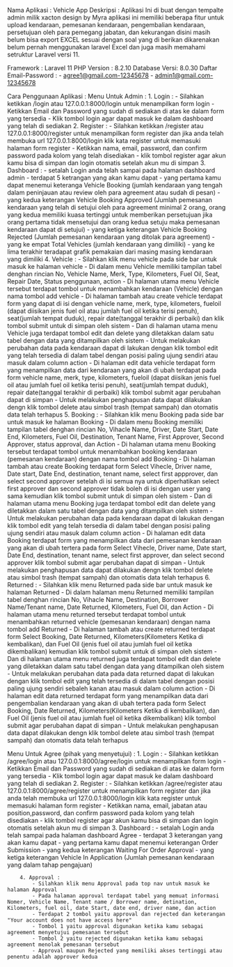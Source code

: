 Nama Aplikasi : Vehicle App
Deskripsi : Aplikasi Ini  di buat dengan tempalte admin milik xacton design by Myra aplikasi ini memiliki beberapa fitur untuk upload kendaraan, pemesanan kendaraan, pengembalian kendaraan, persetujuan oleh para pemegang jabatan, dan kekurangan disini masih belum bisa export EXCEL sesuai dengan soal yang di berikan dikarenakan belum pernah menggunakan laravel Excel dan juga masih memahami setruktur Laravel versi 11.

Framework : Laravel 11
PHP Version : 8.2.10
Database Versi: 8.0.30
Daftar Email-Password : - agree1@gmail.com-12345678
                        - admin1@gmail.com-12345678

Cara Penggunaan Aplikasi : 
Menu Untuk Admin : 
        1. Login : 
            - Silahkan ketikkan /login atau 127.0.0.1:8000/login untuk menampilkan form login
            - Ketikkan Email dan Password yang sudah di sediakan di atas ke dalam form yang tersedia 
            - Klik tombol login agar dapat masuk ke dalam dashboard yang telah di sediakan
        2. Register :
            - Silahkan ketikkan /register atau 127.0.0.1:8000/register untuk menampilkan form register dan jika anda telah membuka url 127.0.0.1:8000/login klik kata register untuk memasuki halaman form register
            - Ketikkan nama, email, password, dan confirm password pada kolom yang telah disediakan
            - klik tombol register agar akun kamu bisa di simpan dan login otomatis setelah akun mu di simpan
        3. Dashboard : 
            - setalah Login anda telah sampai pada halaman dashboard admin
            - terdapat 5 ketrangan yang akan kamu dapat
            - yang pertama kamu dapat menemui keteranga Vehicle Booking  (jumlah kendaraan yang tengah dalam peninjauan atau review oleh para agreement atau sudah di pesan)
            - yang kedua keterangan Vehicle Booking Approved (Jumlah pemesanan kendaraan yang telah di setujui oleh para agreement minimal 2 orang, orang yang kedua memiliki kuasa tertinggi untuk memberikan persetujuan jika orang pertama tidak mensetujui dan orang kedua setuju maka pemesanan kendaraan dapat di setujui)
            - yang ketiga keterangan Vehicle Booking Rejected (Jumlah pemesanan kendaraan yang ditolak para agreement)
            - yang ke empat Total Vehicles (jumlah kendaraan yang dimiliki)
            - yang ke lima terakhir teradapat grafik pemakaian dari masing masing kendaraan yang dimiliki
        4. Vehicle :
            - Silahkan klik menu vehicle pada side bar untuk masuk ke halaman vehicle
            - Di dalam menu Vehicle memiliki tampilan tabel denghan rincian No, Vehicle Name, Merk, Type, Kilometers, Fuel Oil, Seat, Repair Date, Status penggunaan, action
            - Di halaman utama menu Vehicle tersebut terdapat tombol untuk menambahkan kendaraan (Vehicle) dengan nama tombol add vehicle
            - Di halaman tambah atau create vehicle terdapat form yang dapat di isi dengan vehicle name, merk, type, kilometers, fueloil (dapat diisikan jenis fuel oil atau jumlah fuel oil ketika terisi penuh), seat(jumlah tempat duduk), repair date(tanggal terakhir di perbaiki) dan klik tombol submit untuk di simpan oleh sistem
            -  Dan di halaman utama menu Vehicle juga terdapat tombol edit dan delete yang diletakkan dalam satu tabel dengan data yang ditampilkan oleh sistem
            - Untuk melakukan perubahan data pada kendaraan dapat di lakukan dengan klik tombol edit yang telah tersedia di dalam tabel dengan posisi paling ujung sendiri atau masuk dalam column action
            - Di halaman edit data vehicle terdapat form yang menampilkan data dari kendaraan yang akan di ubah terdapat pada form vehicle name, merk, type, kilometers, fueloil (dapat diisikan jenis fuel oil atau jumlah fuel oil ketika terisi penuh), seat(jumlah tempat duduk), repair date(tanggal terakhir di perbaiki) klik tombol submit agar perubahan dapat di simpan
            - Untuk melakukan penghapusan data dapat dilakukan dengn klik tombol delete atau simbol trash (tempat sampah) dan otomatis data telah terhapus
        5. Booking :
            - Silahkan klik menu Booking pada side bar untuk masuk ke halaman Booking
            - Di dalam menu Booking memiliki tampilan tabel denghan rincian No, Vihacle Name, Driver, Date Start, Date End, Kilometers, Fuel Oil, Destination, Tenant Name, First Approver, Second Approver, status approval, dan Action
            - Di halaman utama menu Booking tersebut terdapat tombol untuk menambahkan booking kendaraan (pemesanan kendaraan) dengan nama tombol add Booking
            - Di halaman tambah atau create Booking terdapat form Select Vihecle, Driver name, Date start, Date End, destination, tenant name, select first appprover, dan select second approver setelah di isi semua nya untuk diperhatikan select first approver dan second approver tidak boleh di isi dengan user yang sama kemudian klik tombol submit untuk di simpan oleh sistem
            -  Dan di halaman utama menu Booking juga terdapat tombol edit dan delete yang diletakkan dalam satu tabel dengan data yang ditampilkan oleh sistem
            - Untuk melakukan perubahan data pada kendaraan dapat di lakukan dengan klik tombol edit yang telah tersedia di dalam tabel dengan posisi paling ujung sendiri atau masuk dalam column action
            - Di halaman edit data Booking terdapat form yang menampilkan data dari pemesanan kendaraan yang akan di ubah tertera pada form Select Vihecle, Driver name, Date start, Date End, destination, tenant name, select first approver, dan select second approver klik tombol submit agar perubahan dapat di simpan
            - Untuk melakukan penghapusan data dapat dilakukan dengn klik tombol delete atau simbol trash (tempat sampah) dan otomatis data telah terhapus
        6. Returned :
            - Silahkan klik menu Returned pada side bar untuk masuk ke halaman Returned
            - Di dalam halaman menu Returned memiliki tampilan tabel denghan rincian No, Vihacle Name, Destination, Borrower Name/Tenant name, Date Returned, Kilometers, Fuel Oil, dan Action
            - Di halaman utama menu returned tersebut terdapat tombol untuk menambahkan returned vehicle (pemesanan kendaraan) dengan nama tombol add Returned
            - Di halaman tambah atau create returned terdapat form Select Booking, Date Returned, Kilometers(Kilometers Ketika di kembalikan), dan Fuel Oil (jenis fuel oil atau jumlah fuel oil ketika dikembalikan) kemudian klik tombol submit untuk di simpan oleh sistem
            -  Dan di halaman utama menu returned juga terdapat tombol edit dan delete yang diletakkan dalam satu tabel dengan data yang ditampilkan oleh sistem
            - Untuk melakukan perubahan data pada data returned dapat di lakukan dengan klik tombol edit yang telah tersedia di dalam tabel dengan posisi paling ujung sendiri sebaleh kanan atau masuk dalam column action
            - Di halaman edit data returned terdapat form yang menampilkan data dari pengembalian kendaraan yang akan di ubah tertera pada form Select Booking, Date Returned, Kilometers(Kilometers Ketika di kembalikan), dan Fuel Oil (jenis fuel oil atau jumlah fuel oil ketika dikembalikan) klik tombol submit agar perubahan dapat di simpan
            - Untuk melakukan penghapusan data dapat dilakukan dengn klik tombol delete atau simbol trash (tempat sampah) dan otomatis data telah terhapus

Menu Untuk Agree (pihak yang menyetujui) : 
        1. Login : 
            - Silahkan ketikkan /agree/login atau 127.0.0.1:8000/agree/login untuk menampilkan form login
            - Ketikkan Email dan Password yang sudah di sediakan di atas ke dalam form yang tersedia 
            - Klik tombol login agar dapat masuk ke dalam dashboard yang telah di sediakan
        2. Register :
            - Silahkan ketikkan /agree/register atau 127.0.0.1:8000/agree/register untuk menampilkan form register dan jika anda telah membuka url 127.0.0.1:8000/login klik kata register untuk memasuki halaman form register
            - Ketikkan nama, email, jabatan atau position,password, dan confirm password pada kolom yang telah disediakan
            - klik tombol register agar akun kamu bisa di simpan dan login otomatis setelah akun mu di simpan
        3. Dashboard : 
            - setalah Login anda telah sampai pada halaman dashboard Agree
            - terdapat 3 keterangan yang akan kamu dapat
            - yang pertama kamu dapat menemui keterangan Order Submission 
            - yang kedua keterangan Waiting For Order Approval 
            - yang ketiga keterangan Vehicle In Application (Jumlah pemesanan kendaraan yang dalam tahap pengajuan)
        
        4. Approval :
            - Silahkan klik menu Approval pada top nav untuk masuk ke halaman Approval
            - Pada halaman approval terdapat tabel yang memuat informasi Nomer, Vehicle Name, Tenant name / Borrower name, detination, Kilometers, fuel oil, date Start, date end, driver name, dan action
            - Terdapat 2 tombol yaitu approval dan rejected dan keterangan "Your account does not have access here"
            - Tombol 1 yaitu approval digunakan ketika kamu sebagai agreement menyetujui pemesanan tersebut 
            - Tombol 2 yaitu rejected digunakan ketika kamu sebagai agreement menolak pemesanan tersebut 
            - Approval maupun Rejected yang memiliki akses tertinggi atau penentu adalah approver kedua
            
        


